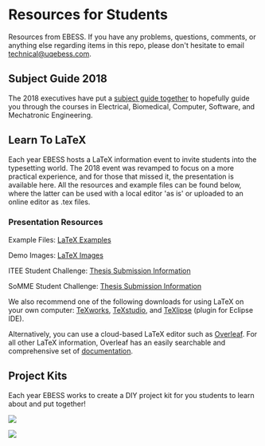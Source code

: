 # Resources for Students
Resources from EBESS. If you have any problems, questions, comments, or anything else regarding items in this repo, please don't hesitate to email technical@uqebess.com.

## Subject Guide 2018

The 2018 executives have put a [subject guide together](https://github.com/uq-ebess/learning/raw/master/EBESS_Subject_Guide_2018.pdf) to hopefully guide you through the courses in Electrical, Biomedical, Computer, Software, and Mechatronic Engineering.

## Learn To LaTeX
Each year EBESS hosts a LaTeX information event to invite students into the typesetting world. The 2018 event was revamped to focus on a more practical experience, and for those that missed it, the presentation is available here. All the resources and example files can be found below, where the latter can be used with a local editor 'as is' or uploaded to an online editor as .tex files.

### Presentation Resources 

Example Files: [LaTeX Examples](https://github.com/uq-ebess/learning/raw/master/LaTeX_Examples.zip) 

Demo Images: [LaTeX Images](https://github.com/uq-ebess/learning/raw/master/LaTeX_Imagees.zip) 

ITEE Student Challenge: [Thesis Submission Information](https://www.itee.uq.edu.au/thesis/submission-information)

SoMME Student Challenge: [Thesis Submission Information](https://www.mechmining.uq.edu.au/mech-mining-thesis-submission)


We also recommend one of the following downloads for using LaTeX on your own computer: 
[TeXworks](http://www.tug.org/texworks/), [TeXstudio](https://www.texstudio.org/), and [TeXlipse](http://texlipse.sourceforge.net/) (plugin for Eclipse IDE).

Alternatively, you can use a cloud-based LaTeX editor such as [Overleaf](https://www.overleaf.com/).
For all other LaTeX information, Overleaf has an easily searchable and comprehensive set of [documentation](https://www.overleaf.com/learn).

## Project Kits
Each year EBESS works to create a DIY project kit for you students to learn about and put together!

[![](http://img.youtube.com/vi/BaHW8LVWzsI/0.jpg)](http://www.youtube.com/watch?v=BaHW8LVWzsI "Sequential Logic Clock Kit")

[![](http://img.youtube.com/vi/R0wt-cju-K8/0.jpg)](http://www.youtube.com/watch?v=R0wt-cju-K8 "Remote Control")



